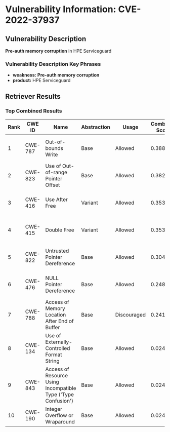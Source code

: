 # Vulnerability Information: CVE-2022-37937

## Vulnerability Description
**Pre-auth memory corruption** in HPE Serviceguard

### Vulnerability Description Key Phrases
- **weakness:** **Pre-auth memory corruption**
- **product:** HPE Serviceguard

## Retriever Results

### Top Combined Results

| Rank | CWE ID | Name | Abstraction | Usage | Combined Score | Retrievers | Individual Scores |
|------|--------|------|-------------|-------|---------------|------------|-------------------|
| 1 | CWE-787 | Out-of-bounds Write | Base | Allowed | 0.3889 | sparse, graph | sparse: 0.055, graph: 1.000 |
| 2 | CWE-823 | Use of Out-of-range Pointer Offset | Base | Allowed | 0.3825 | sparse, graph | sparse: 0.044, graph: 1.000 |
| 3 | CWE-416 | Use After Free | Variant | Allowed | 0.3535 | sparse, graph | sparse: 0.044, graph: 1.000 |
| 4 | CWE-415 | Double Free | Variant | Allowed | 0.3531 | sparse, graph | sparse: 0.044, graph: 1.000 |
| 5 | CWE-822 | Untrusted Pointer Dereference | Base | Allowed | 0.3049 | sparse, graph | sparse: 0.040, graph: 0.789 |
| 6 | CWE-476 | NULL Pointer Dereference | Base | Allowed | 0.2483 | sparse, graph | sparse: 0.039, graph: 0.631 |
| 7 | CWE-788 | Access of Memory Location After End of Buffer | Base | Discouraged | 0.2419 | sparse, graph | sparse: 0.046, graph: 0.857 |
| 8 | CWE-134 | Use of Externally-Controlled Format String | Base | Allowed | 0.0247 | sparse | sparse: 0.043 |
| 9 | CWE-843 | Access of Resource Using Incompatible Type ('Type Confusion') | Base | Allowed | 0.0242 | sparse | sparse: 0.042 |
| 10 | CWE-190 | Integer Overflow or Wraparound | Base | Allowed | 0.0240 | sparse | sparse: 0.042 |

